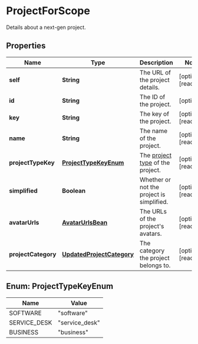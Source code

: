 

# ProjectForScope

Details about a next-gen project.
## Properties

Name | Type | Description | Notes
------------ | ------------- | ------------- | -------------
**self** | **String** | The URL of the project details. |  [optional] [readonly]
**id** | **String** | The ID of the project. |  [optional]
**key** | **String** | The key of the project. |  [optional] [readonly]
**name** | **String** | The name of the project. |  [optional] [readonly]
**projectTypeKey** | [**ProjectTypeKeyEnum**](#ProjectTypeKeyEnum) | The [project type](https://confluence.atlassian.com/x/GwiiLQ#Jiraapplicationsoverview-Productfeaturesandprojecttypes) of the project. |  [optional] [readonly]
**simplified** | **Boolean** | Whether or not the project is simplified. |  [optional] [readonly]
**avatarUrls** | [**AvatarUrlsBean**](AvatarUrlsBean.md) | The URLs of the project&#39;s avatars. |  [optional] [readonly]
**projectCategory** | [**UpdatedProjectCategory**](UpdatedProjectCategory.md) | The category the project belongs to. |  [optional] [readonly]



## Enum: ProjectTypeKeyEnum

Name | Value
---- | -----
SOFTWARE | &quot;software&quot;
SERVICE_DESK | &quot;service_desk&quot;
BUSINESS | &quot;business&quot;



